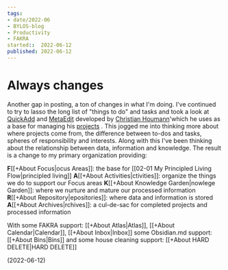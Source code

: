 ```yaml
---
tags:
- date/2022-06
- BYLOS-blog
- Productivity
- FAKRA
started::  2022-06-12
published: 2022-06-12
---
```


# Always changes
Another gap in posting, a ton of changes in what I'm doing. 
I've continued to try to lasso the long list of "things to do" and tasks and took a look at  [QuickAdd](https://github.com/chhoumann/quickadd) and [MetaEdit](https://github.com/chhoumann/MetaEdit) developed by [Christian Houmann](https://bagerbach.com/about/)'which he uses as a base for managing his [projects](https://bagerbach.com/blog/projects-and-goals-obsidian) . This jogged me into thinking more about where projects come from, the difference between to-dos and tasks, spheres of responsibility and interests. Along with this I've been thinking about the relationship between data, information and knowledge. The result is a change to my primary organization providing:

**F**[[+About Focus|ocus Areas]]: the base for [[02-01 My Principled Living Flow|principled living]]
**A**[[+About Activities|ctivities]]: organize the things we do to support our Focus areas
**K**[[+About Knowledge Garden|nowlege Garden]]: where we nurture and mature our processed information
**R**[[+About Repository|epositories]]: where data and information is stored
**A**[[+About Archives|rchives]]: a cul-de-sac for completed projects and processed information 

With some FAKRA support:  [[+About Atlas|Atlas]], [[+About Calendar|Calendar]], [[+About Inbox|Inbox]] 
some Obsidian.md support: [[+About Bins|Bins]]
and some house cleaning support:  [[+About HARD DELETE|HARD DELETE]]

(2022-06-12)